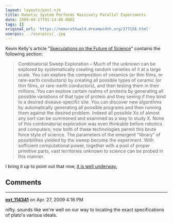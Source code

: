```yaml
---
layout: layouts/post.njk
title: Robotic System Performs Massively Parallel Experiments
date: 2009-04-27T01:14:00.000Z
tags: []
original_url: 'https://nemorathwald.dreamwidth.org/277156.html'
userpic: ../userpics/_.jpg
---
```

Kevin Kelly's article "[Speculations on the Future of Science](http://www.edge.org/3rd_culture/kelly06/kelly06_index.html)" contains the following section:

> Combinatorial Sweep Exploration – Much of the unknown can be explored by systematically creating random varieties of it at a large scale. You can explore the composition of ceramics (or thin films, or rare-earth conductors) by creating all possible types of ceramic (or thin films, or rare-earth conductors), and then testing them in their millions. You can explore certain realms of proteins by generating all possible variations of that type of protein and they seeing if they bind to a desired disease-specific site. You can discover new algorithms by automatically generating all possible programs and then running them against the desired problem. Indeed all possible Xs of almost any sort can be summoned and examined as a way to study X. None of this combinatorial exploration was even thinkable before robotics and computers; now both of these technologies permit this brute force style of science. The parameters of the emergent "library" of possibilities yielded by the sweep become the experiment. With sufficient computational power, together with a pool of proper primitive parts, vast territories unknown to science can be probed in this manner.

I bring it up to point out that now, [it is well underway.](http://www.reuters.com/article/technologyNews/idUSTRE53167K20090402)

## Comments

---

**[ext_114341](https://www.dreamwidth.org/users/ext_114341)** on Apr. 27, 2009 4:16 PM

nifty. sounds like we're well on our way to locating the exact specifications of plato's various ideals.
